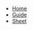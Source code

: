 <!-- docs/_sidebar.md --> 

* [Home](/) 
* [Guide](guide.md "The greatest guide in the world")
* [Sheet](sheet.md)